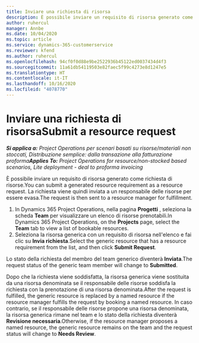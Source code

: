 ```yaml
---
title: Inviare una richiesta di risorsa
description: È possibile inviare un requisito di risorsa generato come richiesta di risorse. La richiesta viene quindi inviata a un responsabile delle risorse per essere evasa.
author: ruhercul
manager: Annbe
ms.date: 10/04/2020
ms.topic: article
ms.service: dynamics-365-customerservice
ms.reviewer: kfend
ms.author: ruhercul
ms.openlocfilehash: 94cf0f0d88e9be2522936b45122ed0037434d4f3
ms.sourcegitcommit: 11a61db54119503e82faec5f99c4273e8d1247e5
ms.translationtype: HT
ms.contentlocale: it-IT
ms.lasthandoff: 10/16/2020
ms.locfileid: "4078770"
---
```

# <a name="submit-a-resource-request"></a><span data-ttu-id="a8df5-104">Inviare una richiesta di risorsa</span><span class="sxs-lookup"><span data-stu-id="a8df5-104">Submit a resource request</span></span>

<span data-ttu-id="a8df5-105">_**Si applica a:** Project Operations per scenari basati su risorse/materiali non stoccati, Distribuzione semplice: dalla transazione alla fatturazione proforma_</span><span class="sxs-lookup"><span data-stu-id="a8df5-105">_**Applies To:** Project Operations for resource/non-stocked based scenarios, Lite deployment - deal to proforma invoicing_</span></span>

<span data-ttu-id="a8df5-106">È possibile inviare un requisito di risorsa generato come richiesta di risorse.</span><span class="sxs-lookup"><span data-stu-id="a8df5-106">You can submit a generated resource requirement as a resource request.</span></span> <span data-ttu-id="a8df5-107">La richiesta viene quindi inviata a un responsabile delle risorse per essere evasa.</span><span class="sxs-lookup"><span data-stu-id="a8df5-107">The request is then sent to a resource manager for fulfillment.</span></span>

1. <span data-ttu-id="a8df5-108">In Dynamics 365 Project Operations, nella pagina **Progetti** , seleziona la scheda **Team** per visualizzare un elenco di risorse prenotabili.</span><span class="sxs-lookup"><span data-stu-id="a8df5-108">In Dynamics 365 Project Operations, on the **Projects** page, select the **Team** tab to view a list of bookable resources.</span></span> 
2. <span data-ttu-id="a8df5-109">Seleziona la risorsa generica con un requisito di risorsa nell'elenco e fai clic su **Invia richiesta**.</span><span class="sxs-lookup"><span data-stu-id="a8df5-109">Select the generic resource that has a resource requirement from the list, and then click **Submit Request**.</span></span>

<span data-ttu-id="a8df5-110">Lo stato della richiesta del membro del team generico diventerà **Inviata**.</span><span class="sxs-lookup"><span data-stu-id="a8df5-110">The request status of the generic team member will change to **Submitted**.</span></span>

<span data-ttu-id="a8df5-111">Dopo che la richiesta viene soddisfatta, la risorsa generica viene sostituita da una risorsa denominata se il responsabile delle risorse soddisfa la richiesta con la prenotazione di una risorsa denominata.</span><span class="sxs-lookup"><span data-stu-id="a8df5-111">After the request is fulfilled, the generic resource is replaced by a named resource if the resource manager fulfills the request by booking a named resource.</span></span> <span data-ttu-id="a8df5-112">In caso contrario, se il responsabile delle risorse propone una risorsa denominata, la risorsa generica rimane nel team e lo stato della richiesta diventerà **Revisione necessaria**.</span><span class="sxs-lookup"><span data-stu-id="a8df5-112">Otherwise, if the resource manager proposes a named resource, the generic resource remains on the team and the request status will change to **Needs Review**.</span></span>
